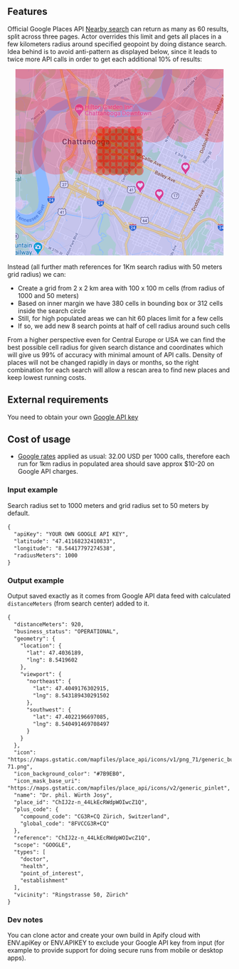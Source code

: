 ## Features
Official Google Places API [Nearby search](https://developers.google.com/maps/documentation/places/web-service/search-nearby) can return as many as 60 results, split across three pages.
Actor overrides this limit and gets all places in a few kilometers radius around specified geopoint by doing distance search. Idea behind is to avoid anti-pattern as displayed below, since it leads to twice more API calls in order to get each additional 10% of results:
<p align="center">
<a href="https://raw.githubusercontent.com/apify-alexey/google-maps-radar-search/main/search-antipattern.png" target="_blank" rel="noopener noreferrer" onclick="window.open(this.href,'_blank');return false;"><img src="https://raw.githubusercontent.com/apify-alexey/google-maps-radar-search/main/search-antipattern.png" alt="" style="width: 468px; height: 419px;" width="468" height="419" /></a>
</p>
Instead (all further math references for 1Km search radius with 50 meters grid radius) we can:
<ul>
<li>Create a grid from 2 x 2 km area with 100 x 100 m cells (from radius of 1000 and 50 meters)</li>
<li>Based on inner margin we have 380 cells in bounding box or 312 cells inside the search circle</li>
<li>Still, for high populated areas we can hit 60 places limit for a few cells</li>
<li>If so, we add new 8 search points at half of cell radius around such cells</li>
</ul>
From a higher perspective even for Central Europe or USA we can find the best possible cell radius for given search distance and coordinates which will give us 99% of accuracy with minimal amount of API calls. Density of places will not be changed rapidly in days or months, so the right combination for each search will allow a rescan area to find new places and keep lowest running costs.
 
## External requirements
You need to obtain your own [Google API key](https://developers.google.com/maps/documentation/places/web-service/get-api-key)
 
## Cost of usage
- [Google rates](https://developers.google.com/maps/documentation/places/web-service/usage-and-billing#nearby-search) applied as usual: 32.00 USD per 1000 calls, therefore each run for 1km radius in populated area should save approx $10-20 on Google API charges.
 
### Input example
Search radius set to 1000 meters and grid radius set to 50 meters by default.
```jsonc
{
  "apiKey": "YOUR OWN GOOGLE API KEY",
  "latitude": "47.41168232410833",
  "longitude": "8.54417797274538",
  "radiusMeters": 1000
}
```
 
### Output example
Output saved exactly as it comes from Google API data feed with calculated `distanceMeters` (from search center) added to it.
```jsonc
{
  "distanceMeters": 920,
  "business_status": "OPERATIONAL",
  "geometry": {
    "location": {
      "lat": 47.4036189,
      "lng": 8.5419602
    },
    "viewport": {
      "northeast": {
        "lat": 47.4049176302915,
        "lng": 8.543189430291502
      },
      "southwest": {
        "lat": 47.4022196697085,
        "lng": 8.540491469708497
      }
    }
  },
  "icon": "https://maps.gstatic.com/mapfiles/place_api/icons/v1/png_71/generic_business-71.png",
  "icon_background_color": "#7B9EB0",
  "icon_mask_base_uri": "https://maps.gstatic.com/mapfiles/place_api/icons/v2/generic_pinlet",
  "name": "Dr. phil. Würth Josy",
  "place_id": "ChIJ2z-n_44LkEcRWdpWOIwcZ1Q",
  "plus_code": {
    "compound_code": "CG3R+CQ Zürich, Switzerland",
    "global_code": "8FVCCG3R+CQ"
  },
  "reference": "ChIJ2z-n_44LkEcRWdpWOIwcZ1Q",
  "scope": "GOOGLE",
  "types": [
    "doctor",
    "health",
    "point_of_interest",
    "establishment"
  ],
  "vicinity": "Ringstrasse 50, Zürich"
}
```
 
### Dev notes
You can clone actor and create your own build in Apify cloud with ENV.apiKey or ENV.APIKEY to exclude your Google API key from input (for example to provide support for doing secure runs from mobile or desktop apps).
